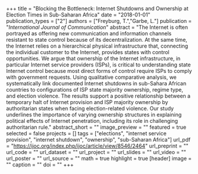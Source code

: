 +++
title = "Blocking the Bottleneck: Internet Shutdowns and Ownership at Election Times in Sub-Saharan Africa"
date = "2018-01-01"
publication_types = ["2"]
authors = ["Freyburg, T.","Garbe, L."]
publication = "_International Journal of Communication_"
abstract = "The Internet is often portrayed as offering new communication and information channels resistant to state control because of its decentralization. At the same time, the Internet relies on a hierarchical physical infrastructure that, connecting the individual customer to the Internet, provides states with control opportunities. We argue that ownership of the Internet infrastructure, in particular Internet service providers (ISPs), is critical to understanding state Internet control because most direct forms of control require ISPs to comply with government requests. Using qualitative comparative analysis, we systematically link documented Internet shutdowns in sub-Sahara African countries to configurations of ISP state majority ownership, regime type, and election violence. The results support a positive relationship between a temporary halt of Internet provision and ISP majority ownership by authoritarian states when facing election-related violence. Our study underlines the importance of varying ownership structures in explaining political effects of Internet penetration, including its role in challenging authoritarian rule."
abstract_short = ""
image_preview = ""
featured = true
selected = false
projects = []
tags = ["elections", "internet service provision", "internet shutdown", "ownership", "sub-Saharan Africa"]
url_pdf = "https://ijoc.org/index.php/ijoc/article/view/8546/2464"
url_preprint = ""
url_code = ""
url_dataset = ""
url_project = ""
url_slides = ""
url_video = ""
url_poster = ""
url_source = ""
math = true
highlight = true
[header]
image = ""
caption = ""
doi = ""
+++
